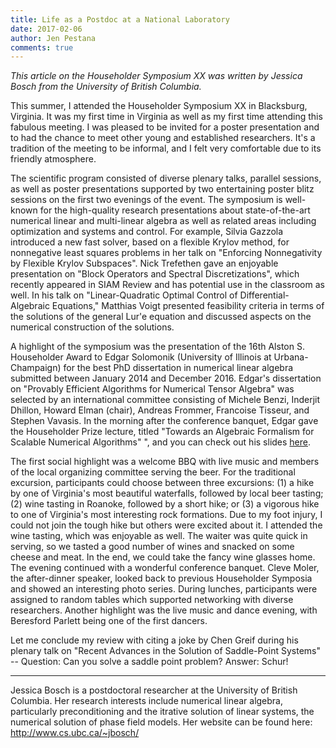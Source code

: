 ```yaml
---
title: Life as a Postdoc at a National Laboratory
date: 2017-02-06
author: Jen Pestana
comments: true
---
```


*This article on the Householder Symposium XX was written by Jessica Bosch from the University of British Columbia.* 

This summer, I attended the Householder Symposium XX in Blacksburg, Virginia. It was my first time in Virginia as well as my first time attending this fabulous meeting. I was pleased to be invited for a poster presentation and to had the chance to meet other young and  established researchers. It's a tradition of the meeting to be informal, and I felt very comfortable due to its friendly atmosphere.

The scientific program consisted of diverse plenary talks, parallel sessions, as well as poster presentations supported by two entertaining poster blitz sessions on the first two evenings of the event. The symposium is well-known for the high-quality research presentations about state-of-the-art numerical linear and multi-linear algebra as well as related areas including optimization and systems and control. For example, Silvia Gazzola introduced a new fast solver, based on a flexible Krylov method, for nonnegative least squares problems in her talk on "Enforcing Nonnegativity by Flexible Krylov Subspaces". Nick Trefethen gave an enjoyable presentation on "Block Operators and Spectral Discretizations", which recently appeared in SIAM Review and has potential use in the classroom as well. In his talk on "Linear-Quadratic Optimal Control of Differential-Algebraic Equations," Matthias Voigt presented feasibility criteria in terms of the solutions of the general Lur'e equation and discussed aspects on the numerical construction of the solutions.  

A highlight of the symposium was the presentation of the 16th Alston S. Householder Award to Edgar Solomonik (University of Illinois at Urbana-Champaign) for the best PhD dissertation in numerical linear algebra submitted between January 2014 and December 2016. Edgar's dissertation on "Provably Efficient Algorithms for Numerical Tensor Algebra" was selected by an international committee consisting of Michele Benzi, Inderjit Dhillon, Howard Elman (chair), Andreas Frommer, Francoise Tisseur, and Stephen Vavasis. In the morning after the conference banquet, Edgar gave the Householder Prize lecture, titled "Towards an Algebraic Formalism for Scalable Numerical Algorithms" ", and you can check out his slides [here](http://solomonik.cs.illinois.edu/talks/householder-pz-vtech-jun-2017.pdf).

The first social highlight was a welcome BBQ with live music and members of the local organizing committee serving the beer. For the traditional excursion, participants could choose between three excursions: (1) a hike by one of Virginia's most beautiful waterfalls, followed by local beer tasting; (2) wine tasting in Roanoke, followed by a short hike; or (3) a vigorous hike to one of Virginia's most interesting rock formations. Due to my foot injury, I could not join the tough hike but others were excited about it. I attended the wine tasting, which was enjoyable as well. The waiter was quite quick in serving, so we tasted a good number of wines and snacked on some cheese and meat. In the end, we could take the fancy wine glasses home. The evening continued with a wonderful conference banquet. Cleve Moler, the after-dinner speaker, looked back to previous Householder Symposia and showed an interesting photo series. During lunches, participants were assigned to random tables which supported networking with diverse researchers. Another highlight was the live music and dance evening, with Beresford Parlett being one of the first dancers.

Let me conclude my review with citing a joke by Chen Greif during his plenary talk on "Recent Advances in the Solution of Saddle-Point Systems" -- Question: Can you solve a saddle point problem? Answer: Schur!

---
Jessica Bosch is a postdoctoral researcher at the University of British Columbia. Her research interests include numerical linear algebra, particularly preconditioning and the itrative solution of linear systems, the numerical solution of phase field models. Her website can be found here:
<http://www.cs.ubc.ca/~jbosch/>
